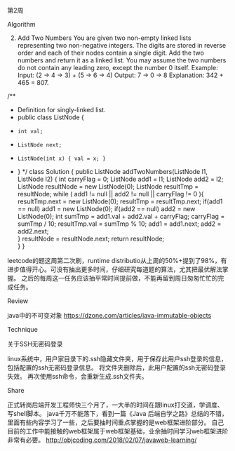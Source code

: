 第2周

Algorithm

2. Add Two Numbers
You are given two non-empty linked lists representing two non-negative integers. The digits are stored in reverse order and each of their nodes contain a single digit. Add the two numbers and return it as a linked list.
You may assume the two numbers do not contain any leading zero, except the number 0 itself.
Example:
Input: (2 -> 4 -> 3) + (5 -> 6 -> 4)
Output: 7 -> 0 -> 8
Explanation: 342 + 465 = 807.


/**
 * Definition for singly-linked list.
 * public class ListNode {
 *     int val;
 *     ListNode next;
 *     ListNode(int x) { val = x; }
 * }
 */
class Solution {
    public ListNode addTwoNumbers(ListNode l1, ListNode l2) {
        int carryFlag = 0;
        ListNode add1 = l1;
        ListNode add2 = l2;
        ListNode resultNode = new ListNode(0);
        ListNode resultTmp = resultNode;
        while ( add1 != null || add2 != null || carryFlag != 0 ){
            resultTmp.next = new ListNode(0);
            resultTmp = resultTmp.next;
            if(add1 == null) add1 = new ListNode(0);
            if(add2 == null) add2 = new ListNode(0);
            int sumTmp = add1.val + add2.val + carryFlag;
            carryFlag = sumTmp / 10;
            resultTmp.val = sumTmp % 10;
            add1 = add1.next;
            add2 = add2.next;           
        }
        resultNode = resultNode.next;
        return resultNode;        
    }
}

leetcode的题这周第二次刷，runtime distributio从上周的50%+提到了98%，有进步值得开心。可没有抽出更多时间，仔细研究每道题的算法，尤其把最优解法掌握。
之后的每周这一任务应该抽平常时间提前做，不能再留到周日匆匆忙忙的完成任务。

Review

java中的不可变对象
https://dzone.com/articles/java-immutable-objects

Technique

关于SSH无密码登录

linux系统中，用户家目录下的.ssh隐藏文件夹，用于保存此用户ssh登录的信息，包括配置的ssh无密码登录信息。
将文件夹删除后，此用户配置的ssh无密码登录失效。
再次使用ssh命令，会重新生成.ssh文件夹。

Share

正式转岗后端开发工程师快三个月了，一大半的时间在跟linux打交道，学调度、写shell脚本。
java千万不能落下，看到一篇《Java 后端自学之路》总结的不错，里面有些内容学习了一些，之后要抽时间重点掌握的是web框架进阶部分。
自己目前的工作中能接触的web框架属于web框架基础，业余抽时间学习web框架进阶非常有必要。
http://objcoding.com/2018/02/07/javaweb-learning/
